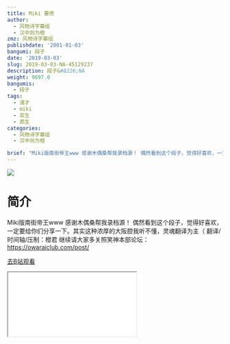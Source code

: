 ```yaml
---
title: Miki 要债
author:
  - 风物诗字幕组
  - 汉中则为橙
zmz: 风物诗字幕组
publishdate: '2001-01-03'
bangumi: 段子
date: '2019-03-03'
slug: 2019-03-03-NA-45129237
description: 段子&#8226;NA
weight: 9697.0
bangumis:
  - 段子
tags:
  - 漫才
  - miki
  - 亚生
  - 昴生
categories:
  - 风物诗字幕组
  - 汉中则为橙

brief: "Miki版南街帝王www 感谢木偶桑帮我录档源！ 偶然看到这个段子，觉得好喜欢，一定要给你们分享一下。其实这种浓厚的大阪腔我听不懂，灵魂翻译为主（ 翻译/时间轴/压制：橙君 继续请大家多关照笑神本部论坛：https://owaraiclub.com/post/"
---
```

![](https://i.imgur.com/eykYTHS.jpg)
# 简介  
Miki版南街帝王www
感谢木偶桑帮我录档源！
偶然看到这个段子，觉得好喜欢，一定要给你们分享一下。其实这种浓厚的大阪腔我听不懂，灵魂翻译为主（
翻译/时间轴/压制：橙君
继续请大家多关照笑神本部论坛：https://owaraiclub.com/post/  

[去B站观看](https://www.bilibili.com/video/av45129237/)
<div class ="resp-container"><iframe class="testiframe" src="//player.bilibili.com/player.html?aid=45129237"", scrolling="no", allowfullscreen="true" > </iframe></div> 
